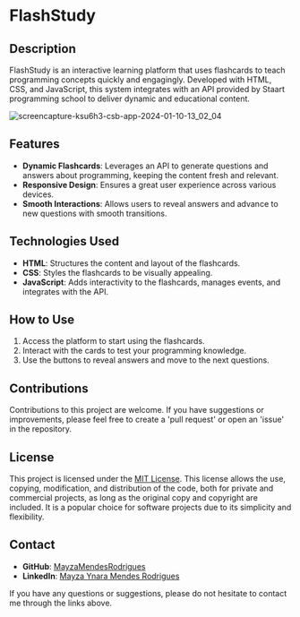 # FlashStudy

## Description
FlashStudy is an interactive learning platform that uses flashcards to teach programming concepts quickly and engagingly. Developed with HTML, CSS, and JavaScript, this system integrates with an API provided by Staart programming school to deliver dynamic and educational content.


![screencapture-ksu6h3-csb-app-2024-01-10-13_02_04](https://github.com/MayzaMendesRodrigues/flashstudy/assets/43189281/d951d462-82c0-45bf-8b83-96eadf4c9902)


## Features
- **Dynamic Flashcards**: Leverages an API to generate questions and answers about programming, keeping the content fresh and relevant.
- **Responsive Design**: Ensures a great user experience across various devices.
- **Smooth Interactions**: Allows users to reveal answers and advance to new questions with smooth transitions.

## Technologies Used
- **HTML**: Structures the content and layout of the flashcards.
- **CSS**: Styles the flashcards to be visually appealing.
- **JavaScript**: Adds interactivity to the flashcards, manages events, and integrates with the API.

## How to Use
1. Access the platform to start using the flashcards.
2. Interact with the cards to test your programming knowledge.
3. Use the buttons to reveal answers and move to the next questions.

## Contributions
Contributions to this project are welcome. If you have suggestions or improvements, please feel free to create a 'pull request' or open an 'issue' in the repository.

## License
This project is licensed under the [MIT License](https://choosealicense.com/licenses/mit/). This license allows the use, copying, modification, and distribution of the code, both for private and commercial projects, as long as the original copy and copyright are included. It is a popular choice for software projects due to its simplicity and flexibility.

## Contact
- **GitHub**: [MayzaMendesRodrigues](https://github.com/MayzaMendesRodrigues)
- **LinkedIn**: [Mayza Ynara Mendes Rodrigues](https://www.linkedin.com/in/mayza-ynara-mendes-rodrigues/)

If you have any questions or suggestions, please do not hesitate to contact me through the links above.


